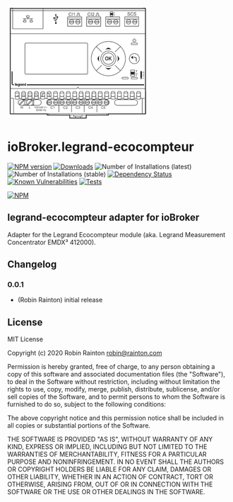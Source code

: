 ![Logo](admin/legrand-ecocompteur.png)
# ioBroker.legrand-ecocompteur

[![NPM version](http://img.shields.io/npm/v/iobroker.legrand-ecocompteur.svg)](https://www.npmjs.com/package/iobroker.legrand-ecocompteur)
[![Downloads](https://img.shields.io/npm/dm/iobroker.legrand-ecocompteur.svg)](https://www.npmjs.com/package/iobroker.legrand-ecocompteur)
![Number of Installations (latest)](http://iobroker.live/badges/legrand-ecocompteur-installed.svg)
![Number of Installations (stable)](http://iobroker.live/badges/legrand-ecocompteur-stable.svg)
[![Dependency Status](https://img.shields.io/david/raintonr/iobroker.legrand-ecocompteur.svg)](https://david-dm.org/raintonr/iobroker.legrand-ecocompteur)
[![Known Vulnerabilities](https://snyk.io/test/github/raintonr/ioBroker.legrand-ecocompteur/badge.svg)](https://snyk.io/test/github/raintonr/ioBroker.legrand-ecocompteur)
[![Tests](https://travis-ci.org/raintonr/ioBroker.legrand-ecocompteur.svg?branch=master)](https://travis-ci.org/raintonr/ioBroker.legrand-ecocompteur)

[![NPM](https://nodei.co/npm/iobroker.legrand-ecocompteur.png?downloads=true)](https://nodei.co/npm/iobroker.legrand-ecocompteur/)

## legrand-ecocompteur adapter for ioBroker

Adapter for the Legrand Ecocompteur module (aka. Legrand Measurement Concentrator EMDX³ 412000).

## Changelog

### 0.0.1
* (Robin Rainton) initial release

## License
MIT License

Copyright (c) 2020 Robin Rainton <robin@rainton.com>

Permission is hereby granted, free of charge, to any person obtaining a copy
of this software and associated documentation files (the "Software"), to deal
in the Software without restriction, including without limitation the rights
to use, copy, modify, merge, publish, distribute, sublicense, and/or sell
copies of the Software, and to permit persons to whom the Software is
furnished to do so, subject to the following conditions:

The above copyright notice and this permission notice shall be included in all
copies or substantial portions of the Software.

THE SOFTWARE IS PROVIDED "AS IS", WITHOUT WARRANTY OF ANY KIND, EXPRESS OR
IMPLIED, INCLUDING BUT NOT LIMITED TO THE WARRANTIES OF MERCHANTABILITY,
FITNESS FOR A PARTICULAR PURPOSE AND NONINFRINGEMENT. IN NO EVENT SHALL THE
AUTHORS OR COPYRIGHT HOLDERS BE LIABLE FOR ANY CLAIM, DAMAGES OR OTHER
LIABILITY, WHETHER IN AN ACTION OF CONTRACT, TORT OR OTHERWISE, ARISING FROM,
OUT OF OR IN CONNECTION WITH THE SOFTWARE OR THE USE OR OTHER DEALINGS IN THE
SOFTWARE.
